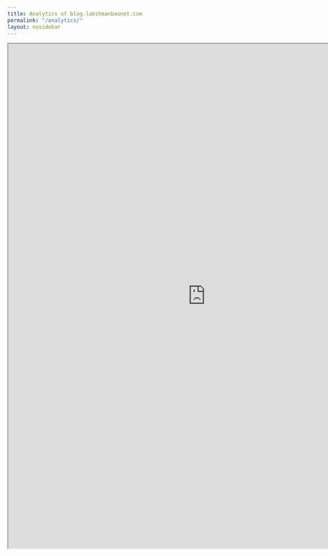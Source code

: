 ```yaml
---
title: Analytics of blog.lakshmanbasnet.com
permalink: "/analytics/"
layout: nosidebar
---
```



<iframe src="http://statcounter.com/p11764086/summary/?guest=1" style="width: 900px;height: 1150px;" scrolling="no"></iframe>
